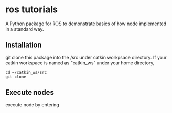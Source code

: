 # ros tutorials

A Python package for ROS to demonstrate basics of how node implemented in a standard way.

## Installation

git clone this package into the /src under catkin workpsace directory.
If your catkin workspace is named as "catkin_ws" under your home directory,

```
cd ~/catkin_ws/src
git clone 

```

## Execute nodes

execute node by entering 